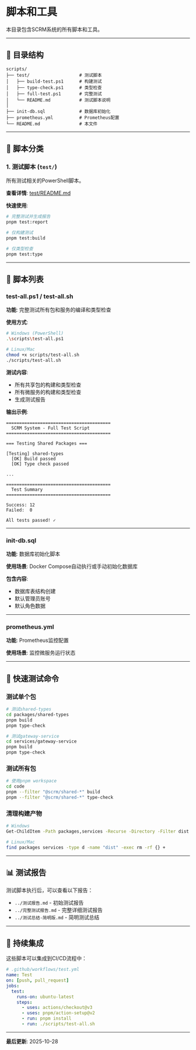 # 脚本和工具

本目录包含SCRM系统的所有脚本和工具。

---

## 📁 目录结构

```
scripts/
├── test/                   # 测试脚本
│   ├── build-test.ps1      # 构建测试
│   ├── type-check.ps1      # 类型检查
│   ├── full-test.ps1       # 完整测试
│   └── README.md           # 测试脚本说明
│
├── init-db.sql             # 数据库初始化
├── prometheus.yml          # Prometheus配置
└── README.md               # 本文件
```

---

## 📝 脚本分类

### 1. 测试脚本 (`test/`)

所有测试相关的PowerShell脚本。

**查看详情**: [test/README.md](./test/README.md)

**快速使用**:
```bash
# 完整测试并生成报告
pnpm test:report

# 仅构建测试
pnpm test:build

# 仅类型检查
pnpm test:type
```

---

## 📝 脚本列表

### test-all.ps1 / test-all.sh

**功能**: 完整测试所有包和服务的编译和类型检查

**使用方式**:

```bash
# Windows (PowerShell)
.\scripts\test-all.ps1

# Linux/Mac
chmod +x scripts/test-all.sh
./scripts/test-all.sh
```

**测试内容**:
- 所有共享包的构建和类型检查
- 所有微服务的构建和类型检查
- 生成测试报告

**输出示例**:
```
========================================
  SCRM System - Full Test Script
========================================

=== Testing Shared Packages ===

[Testing] shared-types
  [OK] Build passed
  [OK] Type check passed

...

========================================
  Test Summary
========================================

Success: 12
Failed:  0

All tests passed! ✓
```

---

### init-db.sql

**功能**: 数据库初始化脚本

**使用场景**: Docker Compose自动执行或手动初始化数据库

**包含内容**:
- 数据库表结构创建
- 默认管理员账号
- 默认角色数据

---

### prometheus.yml

**功能**: Prometheus监控配置

**使用场景**: 监控微服务运行状态

---

## 🔧 快速测试命令

### 测试单个包

```bash
# 测试shared-types
cd packages/shared-types
pnpm build
pnpm type-check

# 测试gateway-service
cd services/gateway-service
pnpm build
pnpm type-check
```

### 测试所有包

```bash
# 使用pnpm workspace
cd code
pnpm --filter "@scrm/shared-*" build
pnpm --filter "@scrm/shared-*" type-check
```

### 清理构建产物

```bash
# Windows
Get-ChildItem -Path packages,services -Recurse -Directory -Filter dist | Remove-Item -Recurse -Force

# Linux/Mac
find packages services -type d -name "dist" -exec rm -rf {} +
```

---

## 📊 测试报告

测试脚本执行后，可以查看以下报告：

- `../测试报告.md` - 初始测试报告
- `../完整测试报告.md` - 完整详细测试报告
- `../测试总结-简明版.md` - 简明测试总结

---

## 🚀 持续集成

这些脚本可以集成到CI/CD流程中：

```yaml
# .github/workflows/test.yml
name: Test
on: [push, pull_request]
jobs:
  test:
    runs-on: ubuntu-latest
    steps:
      - uses: actions/checkout@v3
      - uses: pnpm/action-setup@v2
      - run: pnpm install
      - run: ./scripts/test-all.sh
```

---

**最后更新**: 2025-10-28


